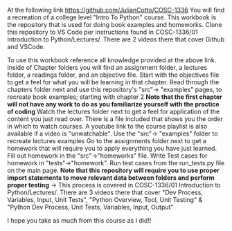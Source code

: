 At the following link https://github.com/JulianCotto/COSC-1336
You will find a recreation of a college level "Intro To Python" course.
This workbook is the repository that is used for doing book examples and homeworks. 
Clone this repository to VS Code per instructions found in COSC-1336/01 Introduction to Python/Lectures/. There are 2 videos there that cover Github and VSCode.

To use this workbook reference all knowledge provided at the above link.
Inside of Chapter folders you will find an assignment folder, a lectures folder, a readings folder, and an objective file. 
Start with the objectives file to get a feel for what you will be learning in that chapter. 
Read through the chapters folder next and use this repository's "src"-> "examples" pages, to recreate book examples; starting with chapter 2
**Note that the first chapter will not have any work to do as you familiarize yourself with the practice of coding**
Watch the lectures folder next to get a feel for application of the content you just read over. There is a file included that shows you the order in which to watch courses. A youtube link to the course playlist is also available if a video is "unwatchable". Use the "src"-> "examples" folder to recreate lectures examples
Go to the assignments folder next to get a homework that will require you to apply everything you have just learned. 
Fill out homework in the "src"->"homeworks" file. Write Test cases for homework in "tests"->"homework". Run test cases from the run_tests.py file on the main page. 
**Note that this repository will require you to use proper import statements to move relevant data between folders and perform proper testing** -> This process is covered in COSC-1336/01 Introduction to Python/Lectures/. There are 3 videos there that cover "Dev Process, Variables, Input, Unit Tests", "Python Overview, Tool, Unit Testing" & "Python Dev Process, Unit Tests, Variables, Input, Output"

I hope you take as much from this course as I did!!

